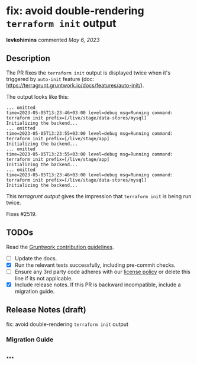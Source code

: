 # fix: avoid double-rendering `terraform init` output

**levkohimins** commented *May 6, 2023*

<!-- Prepend '[WIP]' to the title if this PR is still a work-in-progress. Remove it when it is ready for review! -->

## Description

The PR fixes the `terraform init` output is displayed twice when it's triggered by `auto-init` feature (doc: https://terragrunt.gruntwork.io/docs/features/auto-init/).

The output looks like this:
```
... omitted
time=2023-05-05T13:23:46+03:00 level=debug msg=Running command: terraform init prefix=[/live/stage/data-stores/mysql]
Initializing the backend...
... omitted
time=2023-05-05T13:23:55+03:00 level=debug msg=Running command: terraform init prefix=[/live/stage/app]
Initializing the backend...
... omitted
time=2023-05-05T13:23:55+03:00 level=debug msg=Running command: terraform init prefix=[/live/stage/app]
Initializing the backend...
... omitted
time=2023-05-05T13:23:46+03:00 level=debug msg=Running command: terraform init prefix=[/live/stage/data-stores/mysql]
Initializing the backend...
```
This _terragrunt output_ gives the impression that `terraform init` is being run twice.

Fixes #2519.

<!-- Description of the changes introduced by this PR. -->

## TODOs

Read the [Gruntwork contribution guidelines](https://gruntwork.notion.site/Gruntwork-Coding-Methodology-02fdcd6e4b004e818553684760bf691e).

- [ ] Update the docs.
- [x] Run the relevant tests successfully, including pre-commit checks.
- [ ] Ensure any 3rd party code adheres with our [license policy](https://www.notion.so/gruntwork/Gruntwork-licenses-and-open-source-usage-policy-f7dece1f780341c7b69c1763f22b1378) or delete this line if its not applicable.
- [x] Include release notes. If this PR is backward incompatible, include a migration guide.

## Release Notes (draft)

<!-- One-line description of the PR that can be included in the final release notes. -->
fix: avoid double-rendering `terraform init` output

### Migration Guide

<!-- Important: If you made any backward incompatible changes, then you must write a migration guide! -->


<br />
***


